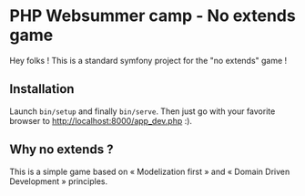 PHP Websummer camp - No extends game
========================

Hey folks ! This is a standard symfony project for the "no extends" game !

## Installation

Launch `bin/setup` and finally `bin/serve`. Then just go with your favorite
browser to [http://localhost:8000/app_dev.php](localhost:8000) :).

## Why no extends ?

This is a simple game based on « Modelization first » and « Domain Driven Development »
principles.
